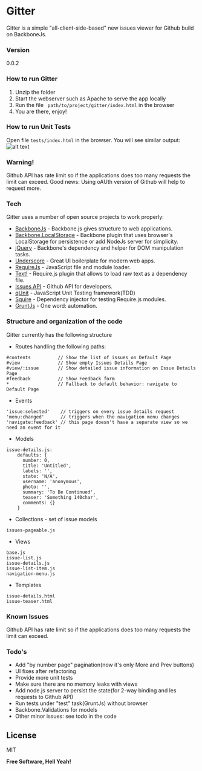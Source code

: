 # Gitter

Gitter is a simple "all-client-side-based" new issues viewer for Github build on BackboneJs.

### Version
0.0.2

### How to run Gitter
1. Unzip the folder
2. Start the webserver such as Apache to serve the app locally
3. Run the file ``` path/to/project/gitter/index.html``` in the browser
4. You are there, enjoy!

### How to run Unit Tests
Open file ```tests/index.html``` in the browser. You will see similar output:
![alt text](http://addyosmani.com/gyazo/7d4de12.png "Logo Title Text 1")

### Warning!
Github API has rate limit so if the applications does too many requests the limit can exceed.
Good news: Using oAUth version of Github will help to request more.

### Tech

Gitter uses a number of open source projects to work properly:

* [BackboneJs] - Backbone.js gives structure to web applications.
* [Backbone.LocalStorage] - Backbone plugin that uses browser's LocalStorage for persistence or add NodeJs server for simplicity.
* [jQuery] - Backbone's dependency and helper for DOM manipulation tasks.
* [Underscore] - Great UI boilerplate for modern web apps.
* [RequireJs] - JavaScript file and module loader.
* [Text!] - Require.js plugin that allows to load raw text as a dependency file.
* [Issues API] - Github API for developers.
* [qUnit] - JavaScript Unit Testing framework(TDD)
* [Squire] - Dependency injector for testing Require.js modules.
* [GruntJs] - One word: automation.

### Structure and organization of the code

Gitter currently has the following structure

* Routes handling the following paths:

```
#contents          // Show the list of issues on Default Page
#view              // Show empty Issues Details Page
#view/:issue       // Show detailed issue information on Issue Details Page
#feedback          // Show Feedback form
*                  // Fallback to default behavior: navigate to Default Page
```
* Events
```
'issue:selected'    // triggers on every issue details request
'menu:changed'      // triggers when the navigation menu changes
'navigate:feedback' // this page doesn't have a separate view so we need an event for it
```
* Models
```
issue-details.js:
    defaults: {
      number: 0,
      title: 'Untitled',
      labels: '',
      state: 'N/A',
      username: 'anonymous',
      photo: '',
      summary: 'To Be Continued',
      teaser: 'Something 140char',
      comments: {}
    }
```
* Collections - set of issue models
```
issues-pageable.js
```
* Views
```
base.js
issue-list.js
issue-details.js
issue-list-item.js
navigation-menu.js
```
* Templates
```
issue-details.html
issue-teaser.html
```

### Known Issues
Github API has rate limit so if the applications does too many requests the limit can exceed.

### Todo's

- Add "by number page" pagination(now it's only More and Prev buttons)
- UI fixes after refactoring
- Provide more unit tests
- Make sure there are no memory leaks with views
- Add node.js server to persist the state(for 2-way binding and les requests to Github API)
- Run tests under "test" task(GruntJs) without browser
- Backbone.Validations for models
- Other minor issues: see todo in the code

License
----
MIT

**Free Software, Hell Yeah!**

[BackboneJs]: http://backbonejs.org/
[Underscore]: http://underscorejs.org/
[Backbone.LocalStorage]: https://github.com/jeromegn/Backbone.localStorage
[RequireJs]: http://requirejs.org/
[Text!]: https://github.com/requirejs/text
[Issues API]: https://developer.github.com/v3/issues/
[YUI Compressor]: http://yui.github.io/yuicompressor/
[qUnit]: http://qunitjs.com/
[node.js]:http://nodejs.org
[jQuery]:http://jquery.com
[GruntJs]:http://gruntjs.com/
[Squire]:https://github.com/iammerrick/Squire.js/

